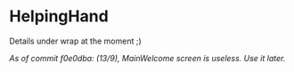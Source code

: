 # HelpingHand
Details under wrap at the moment ;)

<p><em>As of commit f0e0dba:
  (13/9), MainWelcome screen is useless. Use it later.</em></p>
